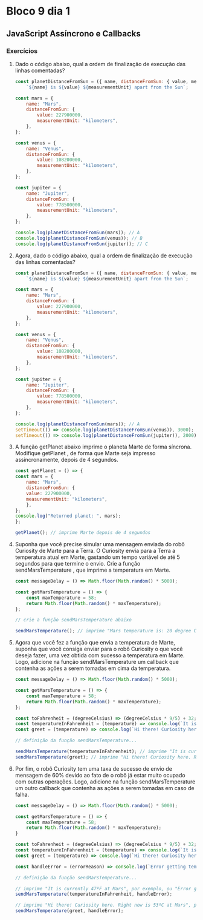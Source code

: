 # Bloco 9 dia 1

## JavaScript Assíncrono e Callbacks

### Exercícios

1. Dado o código abaixo, qual a ordem de finalização de execução das linhas comentadas?

    ```javascript
    const planetDistanceFromSun = ({ name, distanceFromSun: { value, measurementUnit } }) =>
        `${name} is ${value} ${measurementUnit} apart from the Sun`;

    const mars = {
        name: "Mars",
        distanceFromSun: {
            value: 227900000,
            measurementUnit: "kilometers",
        },
    };

    const venus = {
        name: "Venus",
        distanceFromSun: {
            value: 108200000,
            measurementUnit: "kilometers",
        },
    };

    const jupiter = {
        name: "Jupiter",
        distanceFromSun: {
            value: 778500000,
            measurementUnit: "kilometers",
        },
    };

    console.log(planetDistanceFromSun(mars)); // A
    console.log(planetDistanceFromSun(venus)); // B
    console.log(planetDistanceFromSun(jupiter)); // C

2. Agora, dado o código abaixo, qual a ordem de finalização de execução das linhas comentadas?

    ```javascript
    const planetDistanceFromSun = ({ name, distanceFromSun: { value, measurementUnit } }) =>
        `${name} is ${value} ${measurementUnit} apart from the Sun`;

    const mars = {
        name: "Mars",
        distanceFromSun: {
            value: 227900000,
            measurementUnit: "kilometers",
        },
    };

    const venus = {
        name: "Venus",
        distanceFromSun: {
            value: 108200000,
            measurementUnit: "kilometers",
        },
    };

    const jupiter = {
        name: "Jupiter",
        distanceFromSun: {
            value: 778500000,
            measurementUnit: "kilometers",
        },
    };

    console.log(planetDistanceFromSun(mars)); // A
    setTimeout(() => console.log(planetDistanceFromSun(venus)), 3000); // B
    setTimeout(() => console.log(planetDistanceFromSun(jupiter)), 2000); // C

3. A função getPlanet abaixo imprime o planeta Marte de forma síncrona. Modifique getPlanet , de forma que Marte seja impresso assincronamente, depois de 4 segundos.

    ```javascript
    const getPlanet = () => {
    const mars = {
        name: "Mars",
        distanceFromSun: {
        value: 227900000,
        measurementUnit: "kilometers",
        },
    };
    console.log("Returned planet: ", mars);
    };

    getPlanet(); // imprime Marte depois de 4 segundos

4. Suponha que você precise simular uma mensagem enviada do robô Curiosity de Marte para a Terra. O Curiosity envia para a Terra a temperatura atual em Marte, gastando um tempo variável de até 5 segundos para que termine o envio. Crie a função sendMarsTemperature , que imprime a temperatura em Marte.

    ```javascript
    const messageDelay = () => Math.floor(Math.random() * 5000);

    const getMarsTemperature = () => {
        const maxTemperature = 58;
        return Math.floor(Math.random() * maxTemperature);
    };

    // crie a função sendMarsTemperature abaixo

    sendMarsTemperature(); // imprime "Mars temperature is: 20 degree Celsius", por exemplo

5. Agora que você fez a função que envia a temperatura de Marte, suponha que você consiga enviar para o robô Curiosity o que você deseja fazer, uma vez obtida com sucesso a temperatura em Marte. Logo, adicione na função sendMarsTemperature um callback que contenha as ações a serem tomadas em cima da temperatura.

    ```javascript
    const messageDelay = () => Math.floor(Math.random() * 5000);

    const getMarsTemperature = () => {
        const maxTemperature = 58;
        return Math.floor(Math.random() * maxTemperature);
    };

    const toFahrenheit = (degreeCelsius) => (degreeCelsius * 9/5) + 32;
    const temperatureInFahrenheit = (temperature) => console.log(`It is currently ${toFahrenheit(temperature)}ºF at Mars`);
    const greet = (temperature) => console.log(`Hi there! Curiosity here. Right now is ${temperature}ºC at Mars`);

    // definição da função sendMarsTemperature...

    sendMarsTemperature(temperatureInFahrenheit); // imprime "It is currently 47ºF at Mars", por exemplo
    sendMarsTemperature(greet); // imprime "Hi there! Curiosity here. Right now is 53ºC at Mars", por exemplo

6. Por fim, o robô Curiosity tem uma taxa de sucesso de envio de mensagem de 60% devido ao fato de o robô já estar muito ocupado com outras operações. Logo, adicione na função sendMarsTemperature um outro callback que contenha as ações a serem tomadas em caso de falha.

    ```javascript
    const messageDelay = () => Math.floor(Math.random() * 5000);

    const getMarsTemperature = () => {
        const maxTemperature = 58;
        return Math.floor(Math.random() * maxTemperature);
    }

    const toFahrenheit = (degreeCelsius) => (degreeCelsius * 9/5) + 32;
    const temperatureInFahrenheit = (temperature) => console.log(`It is currently ${toFahrenheit(temperature)}ºF at Mars`);
    const greet = (temperature) => console.log(`Hi there! Curiosity here. Right now is ${temperature}ºC at Mars`);

    const handleError = (errorReason) => console.log(`Error getting temperature: ${errorReason}`);

    // definição da função sendMarsTemperature...

    // imprime "It is currently 47ºF at Mars", por exemplo, ou "Error getting temperature: Robot is busy"
    sendMarsTemperature(temperatureInFahrenheit, handleError);
    
    // imprime "Hi there! Curiosity here. Right now is 53ºC at Mars", por exemplo, ou "Error getting temperature: Robot is busy"
    sendMarsTemperature(greet, handleError);